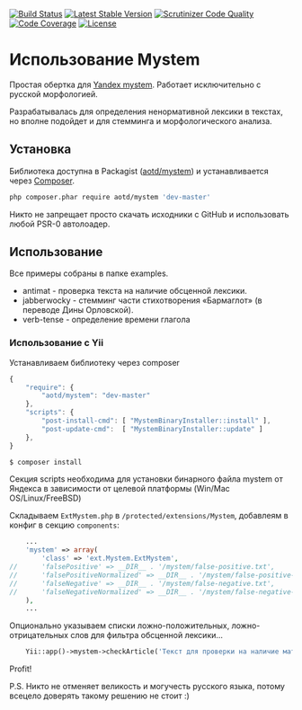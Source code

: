 [![Build Status](https://travis-ci.org/aotd1/mystem.svg?branch=master)](https://travis-ci.org/aotd1/mystem)
[![Latest Stable Version](https://poser.pugx.org/aotd/mystem/v/stable.png)](https://packagist.org/packages/aotd/mystem)
[![Scrutinizer Code Quality](https://scrutinizer-ci.com/g/aotd1/mystem/badges/quality-score.png?b=master)](https://scrutinizer-ci.com/g/aotd1/mystem/?branch=master)
[![Code Coverage](https://scrutinizer-ci.com/g/aotd1/mystem/badges/coverage.png?b=master)](https://scrutinizer-ci.com/g/aotd1/mystem/?branch=master)
[![License](https://poser.pugx.org/aotd/mystem/license.svg)](https://packagist.org/packages/aotd/mystem)

Использование Mystem
====================

Простая обертка для [Yandex mystem](http://company.yandex.ru/technologies/mystem/).
Работает исключительно с русской морфологией.

Разрабатывалась для определения ненормативной лексики в текстах, но вполне подойдет и для стемминга и морфологического анализа.

Установка
---------

Библиотека доступна в Packagist ([aotd/mystem](http://packagist.org/packages/aotd/mystem)) и устанавливается через [Composer](http://getcomposer.org/).

```bash
php composer.phar require aotd/mystem 'dev-master'
```

Никто не запрещает просто скачать исходники с GitHub и использовать любой PSR-0 автолоадер.

Использование
-------------

Все примеры собраны в папке examples.

 - antimat - проверка текста на наличие обсценной лексики.
 - jabberwocky - стемминг части стихотворения «Бармаглот» (в переводе Дины Орловской).
 - verb-tense - определение времени глагола

### Использование с Yii ###

Устанавливаем библиотеку через composer

```js
{
    "require": {
        "aotd/mystem": "dev-master"
    },
    "scripts": {
        "post-install-cmd": [ "MystemBinaryInstaller::install" ],
        "post-update-cmd":  [ "MystemBinaryInstaller::update" ]
    },
}
```

```bash
$ composer install
```

Секция scripts необходима для установки бинарного файла mystem от Яндекса
в зависимости от целевой платформы (Win/Mac OS/Linux/FreeBSD)


Складываем `ExtMystem.php` в `/protected/extensions/Mystem`, добавлеям в конфиг в секцию `components`:

```php
    ...
    'mystem' => array(
        'class' => 'ext.Mystem.ExtMystem',
//      'falsePositive' => __DIR__ . '/mystem/false-positive.txt',
//      'falsePositiveNormalized' => __DIR__ . '/mystem/false-positive-normalized.txt',
//      'falseNegative' => __DIR__ . '/mystem/false-negative.txt',
//      'falseNegativeNormalized' => __DIR__ . '/mystem/false-negative-normalized.txt',
    ),
    ...
```

Опционально указываем списки ложно-положительных, ложно-отрицательных слов для фильтра обсценной лексики...

```php
    Yii::app()->mystem->checkArticle('Текст для проверки на наличие матов');
```

Profit!

P.S. Никто не отменяет великость и могучесть русского языка, потому всецело доверять такому решению не стоит :)